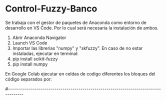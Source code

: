 # Control-Fuzzy-Banco
Se trabaja con el gestor de paquetes de Anaconda como entorno de desarrollo en VS Code. Por lo cual será necesaria la instalación de ambos.

1. Abrir Anaconda Navigator
2. Launch VS Code
3. Importar las librerias "numpy" y "skfuzzy". En caso de no estar instaladas, ejecutar en terminal:
4. pip install scikit-fuzzy
5. pip install numpy

En Google Colab ejecutar en celdas de codigo diferentes los bloques del código separados por:

#-------------------------------------------------------------------------------------

